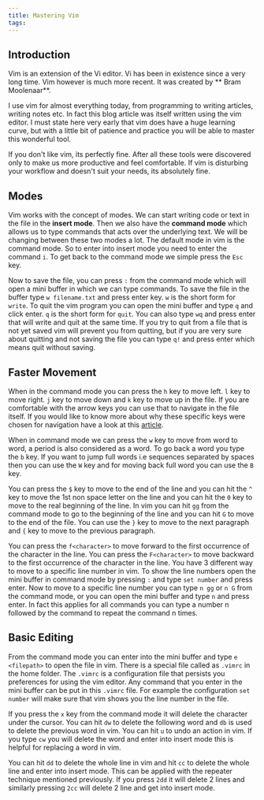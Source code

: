 ```yaml
---
title: Mastering Vim
tags:
---
```

## Introduction
Vim is an extension of the Vi editor. Vi has been in existence since a very long time. Vim however is much more recent. It was created by ** Bram Moolenaar**.

I use vim for almost everything today, from programming to writing articles, writing notes etc. In fact this blog article was itself written using the vim editor. I must state here very early that vim does have a huge learning curve, but with a little bit of patience and practice you will be able to master this wonderful tool.

<!-- more -->

If you don't like vim, its perfectly fine. After all these tools were discovered only to make us more productive and feel comfortable. If vim is disturbing your workflow and doesn't suit your needs, its absolutely fine.

## Modes
Vim works with the concept of modes. We can start writing code or text in the file in the **insert mode**. Then we also have the **command mode** which allows us to type commands that acts over the underlying text. We will be changing between these two modes a lot. The default mode in vim is the command mode. So to enter into insert mode you need to enter the command `i`. To get back to the command mode we simple press the `Esc` key.

Now to save the file, you can press `:` from the command mode which will open a mini buffer in which we can type commands. To save the file in the buffer type `w filename.txt` and press enter key. `w` is the short form for `write`. To quit the vim program you can open the mini buffer and type `q` and click enter. `q` is the short form for `quit`. You can also type `wq` and press enter that will write and quit at the same time. If you try to quit from a file that is not yet saved vim will prevent you from quitting, but if you are very sure about quitting and not saving the file you can type `q!` and press enter which means quit without saving.

## Faster Movement
When in the command mode you can press the `h` key to move left. `l` key to move right. `j` key to move down and `k` key to move up in the file. If you are comfortable with the arrow keys you can use that to navigate in the file itself. If you would like to know more about why these specific keys were chosen for navigation have a look at this [article](http://www.catonmat.net/blog/why-vim-uses-hjkl-as-arrow-keys).

When in command mode we can press the `w` key to move from word to word, a period is also considered as a word. To go back a word you type the `b` key. If you want to jump full words i.e sequences separated by spaces then you can use the `W` key and for moving back full word you can use the `B` key.

You can press the `$` key to move to the end of the line and you can hit the `^` key to move the 1st non space letter on the line and you can hit the `0` key to move to the real beginning of the line. In vim you can hit `gg` from the command mode to go to the beginning of the line and you can hit `G` to move to the end of the file. You can use the `}` key to move to the next paragraph and `{` key to move to the previous paragraph.

You can press the `f<character>` to move forward to the first occurrence of the character in the line. You can press the `F<character>` to move backward to the first occurrence of the character in the line. You have 3 different way to move to a specific line number in vim. To show the line numbers open the mini buffer in command mode by pressing `:` and type `set number` and press enter. Now to move to a specific line number you can type `n gg` or `n G` from the command mode, or you can open the mini buffer and type `n` and press enter. In fact this applies for all commands you can type a number n followed by the command to repeat the command n times.

## Basic Editing
From the command mode you can enter into the mini buffer and type `e <filepath>` to open the file in vim. There is a special file called as `.vimrc` in the home folder. The `.vimrc` is a configuration file that persists you preferences for using the vim editor. Any command that you enter in the mini buffer can be put in this `.vimrc` file. For example the configuration `set number` will make sure that vim shows you the line number in the file.

If you press the `x` key from the command mode it will delete the character under the cursor. You can hit `dw` to delete the following word and `db` is used to delete the previous word in vim. You can hit `u` to undo an action in vim. If you type `cw` you will delete the word and enter into insert mode this is helpful for replacing a word in vim.

You can hit `dd` to delete the whole line in vim and hit `cc` to delete the whole line and enter into insert mode. This can be applied with the repeater technique mentioned previously. If you press `2dd` it will delete 2 lines and similarly pressing `2cc` will delete 2 line and get into insert mode.
